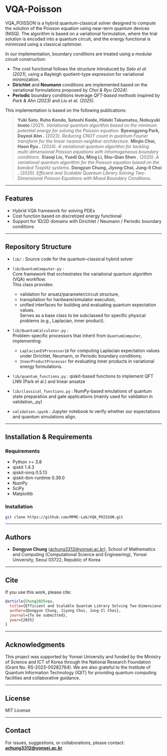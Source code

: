 # VQA-Poisson

VQA_POISSON is a hybrid quantum-classical solver designed to compute the solution of the Poisson equation using near-term quantum devices (NISQ). The algorithm is based on a variational formulation, where the trial solution is encoded into a quantum circuit, and the energy functional is minimized using a classical optimizer.

In our implementation, boundary conditions are treated using a modular circuit construction:
- The cost functional follows the structure introduced by *Sato et al. (2021)*, using a Rayleigh quotient-type expression for variational minimization.
- **Dirichlet** and **Neumann** conditions are implemented based on the variational formulations proposed by *Choi & Ryu (2024)*.
- **Periodic** boundary conditions leverage *QFT-based methods* inspired by *Park & Ahn (2023)* and *Liu et al. (2025)*.

This implementation is based on the following publications:

> **Yuki Sato, Ruho Kondo, Satoshi Koide, Hideki Takamatsu, Nobuyuki Imoto** (2021). *Variational quantum algorithm based on the minimum potential energy for solving the Poisson equation*.
> **Byeongyong Park, Doyeol Ahn .** (2023). *Reducing CNOT count in quantum Fourier transform for the linear nearest-neighbor architecture*.
> **Minjin Choi, Hoon Ryu .** (2024). *A variational quantum algorithm for tackling multi-dimensional Poisson equations with inhomogeneous boundary conditions*.
> **Xiaoqi Liu, Yuedi Qu, Ming Li, Shu-Qian Shen .** (2025). *A variational quantum algorithm for the Poisson equation based on the banded Toeplitz systems*.
> **Dongyun Chung, Jiyong Choi, Jung-Il Choi .** (2025). *Efficient and Scalable Quantum Library Solving Two-Dimensional Poisson Equations with Mixed Boundary Conditions*.
---

## Features

- Hybrid VQA framework for solving PDEs
- Cost function based on discretized energy functional
- Support for 1D/2D domains with Dirichlet / Neumann / Periodic boundary conditions

---

## Repository Structure

- `lib/` : Source code for the quantum-classical hybrid solver
- `lib/QuantumComputer.py` :  
  Core framework that orchestrates the variational quantum algorithm (VQA) workflow.  
  This class provides:
  - validation for ansatz/parameter/circuit structure,
  - transpilation for hardware/simulator execution,
  - unified interfaces for building and evaluating quantum expectation values.  
  Serves as a base class to be subclassed for specific physical problems (e.g., Laplacian, inner product).

- `lib/QuantumCalculator.py` :  
  Problem-specific processors that inherit from `QuantumComputer`, implementing:
  - `LaplacianEVProcessor1D` for computing Laplacian expectation values under Dirichlet, Neumann, or Periodic boundary conditions;
  - `InnerProductProcessor` for evaluating inner products in variational energy formulations.
 
- `lib/quantum_functions.py` : qiskit-based functions to implement QFT LNN (Park et al.) and linear ansatze
- `lib/classical_functions.py` : NumPy-based emulations of quantum state preparatios and gate applications (mainly used for validation in validation_.py)
- `validation.ipynb` : Jupyter notebook to verify whether our expectations and quantum simulations align.
---

## Installation & Requirements

### Requirements

- Python >= 3.8
- qiskit 1.4.3
- qiskit-ionq 0.5.13
- qiskit-ibm-runtime 0.39.0
- NumPy
- SciPy
- Matplotlib

### Installation

```bash
git clone https://github.com/MPMC-Lab/VQA_POISSON.git
```

---


## Authors

- **Dongyun Chung** ([achung3312@yonsei.ac.kr](mailto\:achung3312@yonsei.ac.kr)), School of Mathematics and Computing (Computational Science and Engineering), Yonsei University, Seoul 03722, Republic of Korea

---

## Cite

If you use this work, please cite:

```bibtex
@article{Chung2025vqa,
  title={Efficient and Scalable Quantum Library Solving Two-Dimensional Poisson Equatiosn with Mixed Boundary Conditions},
  author={Dongyun Chung, Jiyong Choi, Jung-Il Choi},
  journal={To be submitted},
  year={2025}
}
```

---

## Acknowledgments

This project was supported by Yonsei University and funded by the Ministry of Science and ICT of Korea through the National Research Foundation (Grant No. RS-2023-00282764).
We are also grateful to the Institute of Quantum Information Technology (IQIT) for providing quantum computing facilities and collaborative guidance.

---

## License

MIT License

---

## Contact

For issues, suggestions, or collaborations, please contact: [**achung3312@yonsei.ac.kr**](mailto\:achung3312@yonsei.ac.kr)

